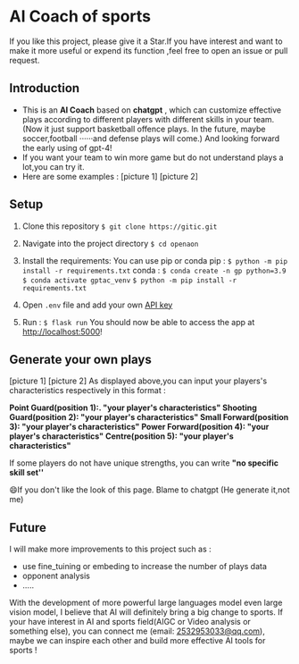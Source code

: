 # AI Coach of sports 
If you like this project, please give it a Star.If you have interest and want to  make it more useful or expend its function ,feel free to open an issue or pull request.
## Introduction 
- This is an **AI Coach** based on **chatgpt**  , which can customize effective plays according to different players with different skills in your team.
(Now it just support basketball offence plays. In the future, maybe soccer,football ······and defense plays will come.)  And looking forward the early using of gpt-4!
- If you want your team to win more game but do not understand plays a lot,you can try it.
- Here are some examples :
[picture 1] 
[picture 2] 


##  Setup
 1. Clone this repository
 ```$ git clone https://gitic.git```
 2. Navigate into the project directory
 ```$ cd openaon```
 3. Install the requirements:
 You can use pip or conda
 pip :
 ```$ python -m pip install -r requirements.txt```
 conda :
 ```$ conda create -n gp python=3.9```		
```$ conda activate gptac_venv```
``$ python -m pip install -r requirements.txt``

4.  Open ``.env`` file  and add your own [API key](https://beta.openai.com/account/api-keys)
 
 5. Run :
    ```$ flask run```
    You should now be able to access the app at [http://localhost:5000](http://localhost:5000/)!


## Generate  your own plays 
[picture 1] 
[picture 2] 
As displayed above,you can input your players's characteristics respectively in this format :

**Point Guard(position 1):. "your player's  characteristics"
	Shooting Guard(position 2):  "your player's  characteristics"
	Small Forward(position 3): "your player's  characteristics"
	Power Forward(position 4): "your player's  characteristics"
	Centre(position 5): "your player's  characteristics"**

If some players do not have unique strengths, you can write **"no specific skill set''**

:smile:If you don't like the look of this page. Blame to chatgpt (He generate it,not me)

## Future 
 I will make more improvements to this project such as :
 - use fine_tuining or embeding to increase the number of plays data 
 - opponent analysis
 - .....
 
 With the development of more powerful large languages model even large  vision model, I believe that AI will definitely bring a big change to sports.
 If your have interest in AI and sports field(AIGC or Video analysis or something else), you can connect me (email: 2532953033@qq.com), maybe we can inspire each other and build more effective AI tools for sports ! 